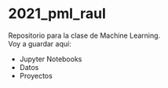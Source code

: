 # 2021_pml_raul
Repositorio para la clase de Machine Learning.  
Voy a guardar aquí:  
* Jupyter Notebooks
* Datos
* Proyectos

